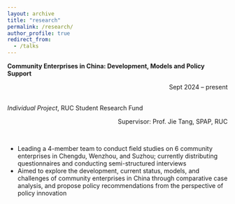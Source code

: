 ```yaml
---
layout: archive
title: "research"
permalink: /research/
author_profile: true
redirect_from:
  - /talks
---
```


**Community Enterprises in China: Development, Models and Policy Support** <p align="right">Sept 2024 – present</p> <br>
*Individual Project*, RUC Student Research Fund <p align="right">Supervisor: Prof. Jie Tang, SPAP, RUC</p> <br>
* Leading a 4-member team to conduct field studies on 6 community enterprises in Chengdu, Wenzhou, and Suzhou; currently distributing questionnaires and conducting semi-structured interviews
* Aimed to explore the development, current status, models, and challenges of community enterprises in China through comparative case analysis, and propose policy recommendations from the perspective of policy innovation
